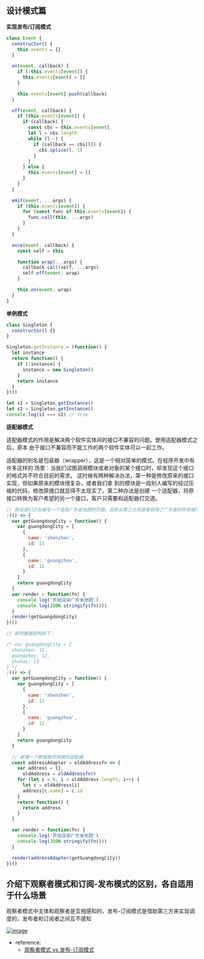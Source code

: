 ## 设计模式篇

**实现发布/订阅模式**

```js
class Event {
  constructor() {
    this.events = {}
  }

  on(event, callback) {
    if (!this.events[event]) {
      this.events[event] = []
    }

    this.events[event].push(callback)
  }

  off(event, callback) {
    if (this.events[event]) {
      if (callback) {
        const cbs = this.events[event]
        let l = cbs.length
        while (l--) {
          if (callback == cbs[l]) {
            cbs.splice(l, 1)
          }
        }
      } else {
        this.events[event] = []
      }
    }
  }

  emit(event, ...args) {
    if (this.events[event]) {
      for (const func of this.events[event]) {
        func.call(this, ...args)
      }
    }
  }

  once(event, callback) {
    const self = this

    function wrap(...args) {
      callback.call(self, ...args)
      self.off(event, wrap)
    }

    this.on(event, wrap)
  }
}
```

**单例模式**

```js
class Singleton {
  constructor() {}
}

Singleton.getInstance = (function() {
  let instance
  return function() {
    if (!instance) {
      instance = new Singleton()
    }
    return instance
  }
})()

let s1 = Singleton.getInstance()
let s2 = Singleton.getInstance()
console.log(s1 === s2) // true
```

**适配器模式**

适配器模式的作用是解决两个软件实体间的接口不兼容的问题。使用适配器模式之后，原本
由于接口不兼容而不能工作的两个软件实体可以一起工作。

适配器的别名是包装器（wrapper），这是一个相对简单的模式。在程序开发中有许多这样的
场景：当我们试图调用模块或者对象的某个接口时，却发现这个接口的格式并不符合目前的需求。
这时候有两种解决办法，第一种是修改原来的接口实现，但如果原来的模块很复杂，或者我们拿
到的模块是一段别人编写的经过压缩的代码，修改原接口就显得不太现实了。第二种办法是创建
一个适配器，将原接口转换为客户希望的另一个接口，客户只需要和适配器打交道。

```js
// 假设我们正在编写一个渲染广东省地图的页面。目前从第三方资源里获得了广东省的所有城市以及它们所对应的 ID，并且成功地渲染到页面中：
;(() => {
  var getGuangdongCity = function() {
    var guangdongCity = [
      {
        name: 'shenzhen',
        id: 11
      },
      {
        name: 'guangzhou',
        id: 12
      }
    ]
    return guangdongCity
  }
  var render = function(fn) {
    console.log('开始渲染广东省地图')
    console.log(JSON.stringify(fn()))
  }
  render(getGuangdongCity)
})()

// 新的数据结构如下：

/* var guangdongCity = {
  shenzhen: 11,
  guangzhou: 12,
  zhuhai: 13
} */
;(() => {
  var getGuangdongCity = function() {
    var guangdongCity = [
      {
        name: 'shenzhen',
        id: 11
      },
      {
        name: 'guangzhou',
        id: 12
      }
    ]
    return guangdongCity
  }

  // 新增一个数据格式转换的适配器
  const addressAdapter = oldAddressfn => {
    var address = {},
      oldAddress = oldAddressfn()
    for (let i = 0; i < oldAddress.length; i++) {
      let c = oldAddress[i]
      address[c.name] = c.id
    }
    return function() {
      return address
    }
  }

  var render = function(fn) {
    console.log('开始渲染广东省地图')
    console.log(JSON.stringify(fn()))
  }

  render(addressAdapter(getGuangdongCity))
})()
```

## 介绍下观察者模式和订阅-发布模式的区别，各自适用于什么场景

观察者模式中主体和观察者是互相感知的，发布-订阅模式是借助第三方来实现调度的，发布者和订阅者之间互不感知

[![image](https://user-images.githubusercontent.com/18718461/53536375-228ba180-3b41-11e9-9737-d71f85040cfc.png)](https://user-images.githubusercontent.com/18718461/53536375-228ba180-3b41-11e9-9737-d71f85040cfc.png)

- reference:
  - [观察者模式 vs 发布-订阅模式](https://juejin.im/post/5a14e9edf265da4312808d86)
